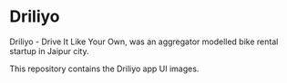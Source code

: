# Driliyo

Driliyo - Drive It Like Your Own, was an aggregator modelled bike rental startup in Jaipur city.

This repository contains the Driliyo app UI images.
